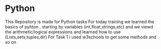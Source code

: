 # Python
This Repository is made for Python tasks
For today training we learned the basics of pyhton , starting by variables (int,float,strings,etc) and we viewd the arithmetic/logical expressions and learned how to use (Lists,sets,tuples,dir)
For Task 1 i used w3schools to get some methods and so on 
